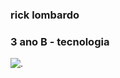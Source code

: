 ### **rick lombardo**
### 3 ano B - tecnologia

![.](https://github.com/rick0006/rick006/assets/170113386/47ee9972-f960-462f-89a7-bb350861904b)
